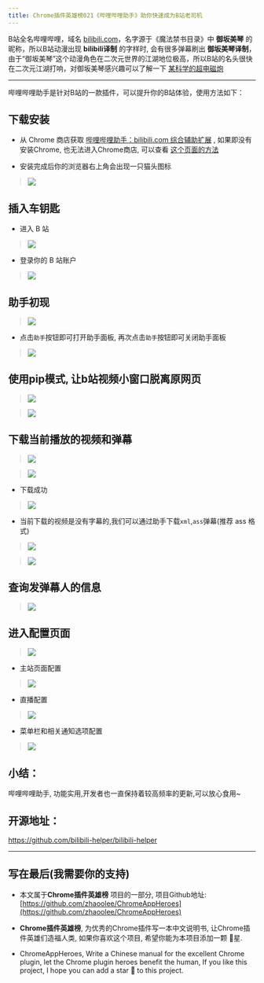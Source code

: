 ```yaml
---
title: Chrome插件英雄榜021《哔哩哔哩助手》助你快速成为B站老司机
---
```

B站全名哔哩哔哩，域名 [bilibili.com](https://bilibili.com)，名字源于《魔法禁书目录》中 **御坂美琴** 的昵称，所以B站动漫出现 **bilibili译制** 的字样时, 会有很多弹幕刷出 **御坂美琴译制**，由于“御坂美琴”这个动漫角色在二次元世界的江湖地位极高，所以B站的名头很快在二次元江湖打响，对御坂美琴感兴趣可以了解一下 [某科学的超电磁炮](https://www.bilibili.com/bangumi/media/md425/?from=search&seid=5266786127723786067)

---
哔哩哔哩助手是针对B站的一款插件，可以提升你的B站体验，使用方法如下：

## 下载安装
- 从 Chrome 商店获取 [哔哩哔哩助手：bilibili.com 综合辅助扩展](https://chrome.google.com/webstore/detail/%E5%93%94%E5%93%A9%E5%93%94%E5%93%A9%E5%8A%A9%E6%89%8B%EF%BC%9Abilibilicom-%E7%BB%BC%E5%90%88%E8%BE%85%E5%8A%A9%E6%89%A9%E5%B1%95/kpbnombpnpcffllnianjibmpadjolanh) , 如果即没有安装Chrome, 也无法进入Chrome商店, 可以查看 [这个页面的方法](https://github.com/zhaoolee/ChromeAppHeroes)

- 安装完成后你的浏览器右上角会出现一只猫头图标
> ![](https://www.v2fy.com/asset/021_bi_li_bi_li_zhu_shou/201972ef5b514e43945e0152518bcfd1.png)

## 插入车钥匙
- 进入 B 站
> ![](https://www.v2fy.com/asset/021_bi_li_bi_li_zhu_shou/200d90eb1c9a40c48075b9ba8c51df37.png)

- 登录你的 B 站账户
> ![](https://www.v2fy.com/asset/021_bi_li_bi_li_zhu_shou/fb209e33895840ca99d198eb01f08873.png)

## 助手初现

> ![](https://www.v2fy.com/asset/021_bi_li_bi_li_zhu_shou/dac4b216f55f4d4fbdc39ace35ea3b09.png)

- 点击`助手`按钮即可打开助手面板, 再次点击`助手`按钮即可关闭助手面板

> ![](https://www.v2fy.com/asset/021_bi_li_bi_li_zhu_shou/6ce8717ee30c4daf804e6ff1332cd887.png)


## 使用pip模式, 让b站视频小窗口脱离原网页

> ![](https://www.v2fy.com/asset/021_bi_li_bi_li_zhu_shou/726e1d137fd4419cacac5c1f5bd44bef.png)

> ![](https://www.v2fy.com/asset/021_bi_li_bi_li_zhu_shou/b1fd7b52f33e47d48ca2af72423692a2.gif)

## 下载当前播放的视频和弹幕

> ![](https://www.v2fy.com/asset/021_bi_li_bi_li_zhu_shou/91272a263e8f4517b25d8d95e00e70ff.png)

> ![](https://www.v2fy.com/asset/021_bi_li_bi_li_zhu_shou/406890c386d04b68910eb4808f989b10.gif)

- 下载成功

> ![](https://www.v2fy.com/asset/021_bi_li_bi_li_zhu_shou/f9041b9c34974aadab8318173ec6fc54.png)


- 当前下载的视频是没有字幕的,我们可以通过助手下载`xml`,`ass`弹幕(推荐 ass 格式)

> ![](https://www.v2fy.com/asset/021_bi_li_bi_li_zhu_shou/a4e7965cb0574051935e43233b9fa000.png)

> ![](https://www.v2fy.com/asset/021_bi_li_bi_li_zhu_shou/0b34253ad2274cb8bdce5a09760d8407.gif)

## 查询发弹幕人的信息

> ![](https://www.v2fy.com/asset/021_bi_li_bi_li_zhu_shou/c7f0e99180064217b863df3aa18e90b8.png)

## 进入配置页面

> ![](https://www.v2fy.com/asset/021_bi_li_bi_li_zhu_shou/57318f9b66eb4269b84f9909a4f9ae70.png)

- 主站页面配置

> ![](https://www.v2fy.com/asset/021_bi_li_bi_li_zhu_shou/402572b6c7d449dcb251f3983a1fb92b.png)

- 直播配置

> ![](https://www.v2fy.com/asset/021_bi_li_bi_li_zhu_shou/fbcdbe96068b4b98b54ef2146cc5fbeb.png)

- 菜单栏和相关通知选项配置

> ![](https://www.v2fy.com/asset/021_bi_li_bi_li_zhu_shou/54aa0a7d61424f30b6070fc57812067c.png)

## 小结：

哔哩哔哩助手, 功能实用,开发者也一直保持着较高频率的更新,可以放心食用~

## 开源地址：

https://github.com/bilibili-helper/bilibili-helper

---

## 写在最后(我需要你的支持)
- 本文属于**Chrome插件英雄榜** 项目的一部分, 项目Github地址: [https://github.com/zhaoolee/ChromeAppHeroes](https://github.com/zhaoolee/ChromeAppHeroes)

- **Chrome插件英雄榜**, 为优秀的Chrome插件写一本中文说明书, 让Chrome插件英雄们造福人类, 如果你喜欢这个项目, 希望你能为本项目添加一颗 🌟星.

- ChromeAppHeroes, Write a Chinese manual for the excellent Chrome plugin, let the Chrome plugin heroes benefit the human, If you like this project, I hope you can add a star 🌟 to this project.
